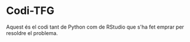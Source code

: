 # Codi-TFG
Aquest és el codi tant de Python com de RStudio que s'ha fet emprar per resoldre el problema.

